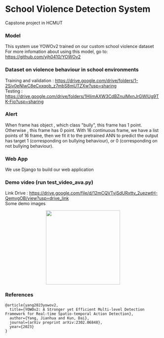 # School Violence Detection System
Capstone project in HCMUT

### Model
This system use YOWOv2 trained on our custom school violence dataset
<br>
For more infomation about using this model, go to: https://github.com/yjh0410/YOWOv2

### Dataset on violence behaviour in school environments

Training and validation : https://drive.google.com/drive/folders/1-2Sjv0eNIwC8eCxxqob_z7mbS8mUTZXw?usp=sharing
<br>
Testing : https://drive.google.com/drive/folders/1HlimAXW3CdBZnuIMxnJrGWIUg9TK-Fio?usp=sharing


### Alert 
When frame has object , which class "bully", this frame has 1 point. Otherwise , this frame has 0 point.
With 16 continuous frame, we have a list points of 16 frame, then we fit it to the pretrained ANN to predict the output has target 1 (corresponding on bullying behaviour), or 0 (corresponding on not bullying behaviour).

### Web App 
We use Django to build our web application

### Demo video (run test_video_ava.py)
Link Drive : https://drive.google.com/file/d/12mCQVTvjSdURxttv_2uezwtH-QemvgOB/view?usp=drive_link
<br> 
Some demo images
<div align="center" style="width:image width px;">
  <img  src="https://github.com/hieuv2904/VISa-server/blob/main/images/image.jpg](https://github.com/hieuv2904/SVDSystem/blob/main/images/demo1.png" width=240>
</div>

### References
```
@article{yang2023yowov2,
  title={YOWOv2: A Stronger yet Efficient Multi-level Detection Framework for Real-time Spatio-temporal Action Detection},
  author={Yang, Jianhua and Kun, Dai},
  journal={arXiv preprint arXiv:2302.06848},
  year={2023}
}
```
